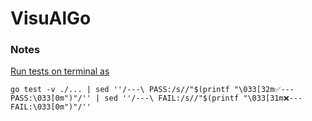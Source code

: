 # VisuAlGo

### Notes

[Run tests on terminal as](https://stackoverflow.com/a/78905626)

```
go test -v ./... | sed ''/---\ PASS:/s//"$(printf "\033[32m✅--- PASS:\033[0m")"/'' | sed ''/---\ FAIL:/s//"$(printf "\033[31m❌--- FAIL:\033[0m")"/''
```
